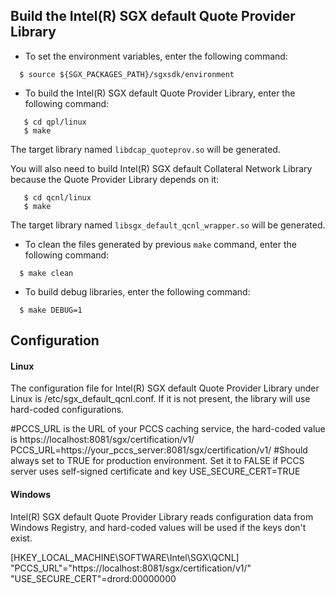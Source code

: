 
## Build the Intel(R) SGX default Quote Provider Library
- To set the environment variables, enter the following command:
```
  $ source ${SGX_PACKAGES_PATH}/sgxsdk/environment
```
- To build the Intel(R) SGX default Quote Provider Library, enter the following command:
```
   $ cd qpl/linux
   $ make
```
The target library named ``libdcap_quoteprov.so`` will be generated.

You will also need to build  Intel(R) SGX default Collateral Network Library because the Quote Provider Library depends on it:
```
   $ cd qcnl/linux
   $ make
```

The target library named ``libsgx_default_qcnl_wrapper.so`` will be generated.
 - To clean the files generated by previous `make` command, enter the following command:
```
  $ make clean
```

 - To build debug libraries, enter the following command:
```
  $ make DEBUG=1
```
## Configuration

#### Linux
The configuration file for Intel(R) SGX default Quote Provider Library under Linux is /etc/sgx_default_qcnl.conf. If it is not present, the library will use hard-coded configurations.

#PCCS_URL is the URL of your PCCS caching service, the hard-coded value is https://localhost:8081/sgx/certification/v1/
PCCS_URL=https://your_pccs_server:8081/sgx/certification/v1/
#Should always set to TRUE for production environment. Set it to FALSE if PCCS server uses self-signed certificate and key 
USE_SECURE_CERT=TRUE
#### Windows
Intel(R) SGX default Quote Provider Library reads configuration data from Windows Registry, and hard-coded values will be used if the keys don't exist.

[HKEY_LOCAL_MACHINE\SOFTWARE\Intel\SGX\QCNL]
"PCCS_URL"="https://localhost:8081/sgx/certification/v1/"
"USE_SECURE_CERT"=drord:00000000
